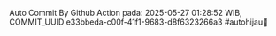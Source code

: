 Auto Commit By Github Action pada: 2025-05-27 01:28:52 WIB, COMMIT_UUID e33bbeda-c00f-41f1-9683-d8f6323266a3 #autohijau🗿
